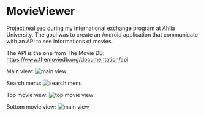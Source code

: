 # MovieViewer
Project realised during my international exchange program at Ahlia University. The goal was to create an Android application that communicate with an API to see informations of movies.

The API is the one from The Movie DB: https://www.themoviedb.org/documentation/api

Main view:
![main view](https://raw.githubusercontent.com/aveldocquin/MovieViewer/master/img/main_view.png)

Search menu:
![search menu](https://raw.githubusercontent.com/aveldocquin/MovieViewer/master/img/search_menu.png)

Top movie view:
![top movie view](https://raw.githubusercontent.com/aveldocquin/MovieViewer/master/img/top_movie_view.png)

Bottom movie view:
![main view](https://raw.githubusercontent.com/username/projectname/branch/path/to/bot_movie_view.png)
